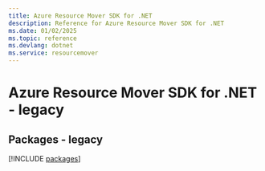 ```yaml
---
title: Azure Resource Mover SDK for .NET
description: Reference for Azure Resource Mover SDK for .NET
ms.date: 01/02/2025
ms.topic: reference
ms.devlang: dotnet
ms.service: resourcemover
---
```

# Azure Resource Mover SDK for .NET - legacy
## Packages - legacy
[!INCLUDE [packages](resource-mover-index.md)]